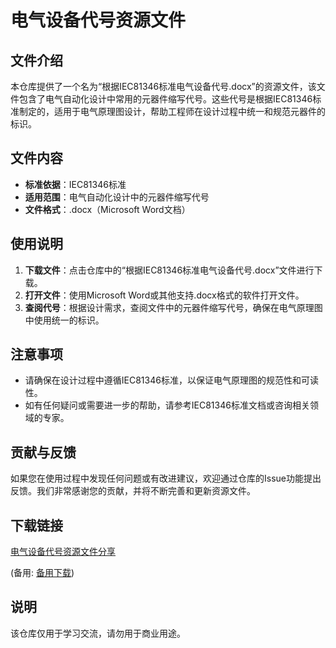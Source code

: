 # 电气设备代号资源文件

## 文件介绍

本仓库提供了一个名为“根据IEC81346标准电气设备代号.docx”的资源文件，该文件包含了电气自动化设计中常用的元器件缩写代号。这些代号是根据IEC81346标准制定的，适用于电气原理图设计，帮助工程师在设计过程中统一和规范元器件的标识。

## 文件内容

- **标准依据**：IEC81346标准
- **适用范围**：电气自动化设计中的元器件缩写代号
- **文件格式**：.docx（Microsoft Word文档）

## 使用说明

1. **下载文件**：点击仓库中的“根据IEC81346标准电气设备代号.docx”文件进行下载。
2. **打开文件**：使用Microsoft Word或其他支持.docx格式的软件打开文件。
3. **查阅代号**：根据设计需求，查阅文件中的元器件缩写代号，确保在电气原理图中使用统一的标识。

## 注意事项

- 请确保在设计过程中遵循IEC81346标准，以保证电气原理图的规范性和可读性。
- 如有任何疑问或需要进一步的帮助，请参考IEC81346标准文档或咨询相关领域的专家。

## 贡献与反馈

如果您在使用过程中发现任何问题或有改进建议，欢迎通过仓库的Issue功能提出反馈。我们非常感谢您的贡献，并将不断完善和更新资源文件。

## 下载链接
[电气设备代号资源文件分享](https://pan.quark.cn/s/9517f54d3d30) 

(备用: [备用下载](https://pan.baidu.com/s/1u1crGMsDDOMFz_Ikh0Ca0w?pwd=1234))

## 说明

该仓库仅用于学习交流，请勿用于商业用途。
